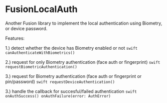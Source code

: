 # FusionLocalAuth

Another Fusion library to implement the local authentication using Biometry, or device password.

Features:

1.) detect whether the device has Biometry enabled or not
    ```swift
            canAuthenticateWithBiometrics()
    ```


2.) request for only Biometry authentication (face auth or fingerprint)
        ```swift
                requestBiometricAuthentication()
    ```

3.) request for Biometry authentication (face auth or fingerprint or pin/password)
        ```swift
                    requestDeviceAuthentication()
    ```
    
3.) handle the callback for succesful/failed authentication
        ```swift
                onAuthSuccess()
                onAuthFailure(error: AuthError)
    ```


